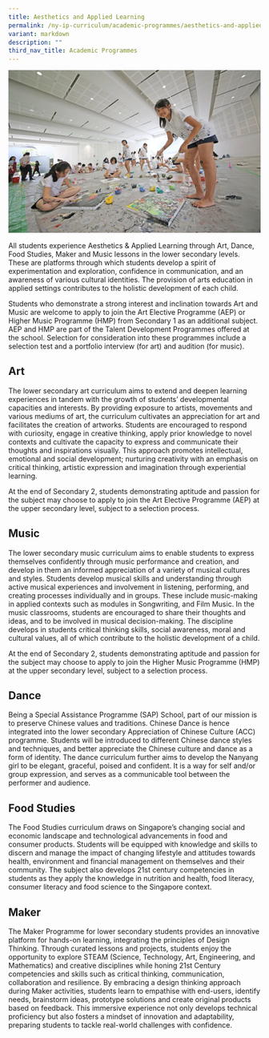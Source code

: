 ```yaml
---
title: Aesthetics and Applied Learning
permalink: /ny-ip-curriculum/academic-programmes/aesthetics-and-applied-learning/
variant: markdown
description: ""
third_nav_title: Academic Programmes
---
```

<img src="/images/aep01_2.jpg">

All students experience Aesthetics &amp; Applied Learning through Art, Dance, Food Studies, Maker and Music lessons in the lower secondary levels. These are platforms through which students develop a spirit of experimentation and exploration, confidence in communication, and an awareness of various cultural identities. The provision of arts education in applied settings contributes to the holistic development of each child.

Students who demonstrate a strong interest and inclination towards Art and Music are welcome to apply to join the Art Elective Programme (AEP) or Higher Music Programme (HMP) from Secondary 1 as an additional subject. AEP and HMP are part of the Talent Development Programmes offered at the school. Selection for consideration into these programmes include a selection test and a portfolio interview (for art) and audition (for music).

## Art

The lower secondary art curriculum aims to extend and deepen learning experiences in tandem with the growth of students’ developmental capacities and interests. By providing exposure to artists, movements and various mediums of art, the curriculum cultivates an appreciation for art and facilitates the creation of artworks. Students are encouraged to respond with curiosity, engage in creative thinking, apply prior knowledge to novel contexts and cultivate the capacity to express and communicate their thoughts and inspirations visually. This approach promotes intellectual, emotional and social development; nurturing creativity with an emphasis on critical thinking, artistic expression and imagination through experiential learning.

At the end of Secondary 2, students demonstrating aptitude and passion for the subject may choose to apply to join the Art Elective Programme (AEP) at the upper secondary level, subject to a selection process.

## Music

The lower secondary music curriculum aims to enable students to express themselves confidently through music performance and creation, and develop in them an informed appreciation of a variety of musical cultures and styles. Students develop musical skills and understanding through active musical experiences and involvement in listening, performing, and creating processes individually and in groups. These include music-making in applied contexts such as modules in Songwriting, and Film Music. In the music classrooms, students are encouraged to share their thoughts and ideas, and to be involved in musical decision-making. The discipline develops in students critical thinking skills, social awareness, moral and cultural values, all of which contribute to the holistic development of a child.

At the end of Secondary 2, students demonstrating aptitude and passion for the subject may choose to apply to join the Higher Music Programme (HMP) at the upper secondary level, subject to a selection process.

## Dance

Being a Special Assistance Programme (SAP) School, part of our mission is to preserve Chinese values and traditions. Chinese Dance is hence integrated into the lower secondary Appreciation of Chinese Culture (ACC) programme. Students will be introduced to different Chinese dance styles and techniques, and better appreciate the Chinese culture and dance as a form of identity. The dance curriculum further aims to develop the Nanyang girl to be elegant, graceful, poised and confident. It is a way for self and/or group expression, and serves as a communicable tool between the performer and audience.

## Food Studies

The Food Studies curriculum draws on Singapore’s changing social and economic landscape and technological advancements in food and consumer products. Students will be equipped with knowledge and skills to discern and manage the impact of changing lifestyle and attitudes towards health, environment and financial management on themselves and their community. The subject also develops 21st century competencies in students as they apply the knowledge in nutrition and health, food literacy, consumer literacy and food science to the Singapore context. 

## Maker

The Maker Programme for lower secondary students provides an innovative platform for hands-on learning, integrating the principles of Design Thinking. Through curated lessons and projects, students enjoy the opportunity to explore STEAM (Science, Technology, Art, Engineering, and Mathematics) and creative disciplines while honing 21st Century competencies and skills such as critical thinking, communication, collaboration and resilience. By embracing a design thinking approach during Maker activities, students learn to empathise with end-users, identify needs, brainstorm ideas, prototype solutions and create original products based on feedback. This immersive experience not only develops technical proficiency but also fosters a mindset of innovation and adaptability, preparing students to tackle real-world challenges with confidence.
